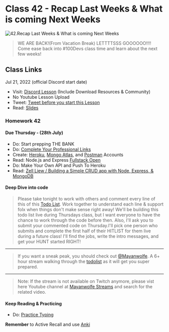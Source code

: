 # Class 42 - Recap Last Weeks & What is coming Next Weeks

![42.Recap Last Weeks & What is coming Next Weeks](https://cdn.hashnode.com/res/hashnode/image/upload/v1676718052633/cdpVWi1Xx.png?auto=compress)

> WE ARE BACK!(From Vacation Break) LETTTTSSS GOOOOOO!!!! Come ease back into #100Devs class time and learn about the next few weeks!

## Class Links

Jul 21, 2022 (official Discord start date)

- Visit: [Discord Lesson](https://discord.com/channels/735923219315425401/738891289071714388/999791097582714981) (Include Download Resources & Community)
- No Youtube Lesson Upload
- Tweet: [Tweet before you start this Lesson](https://twitter.com/leonnoel/status/1550231707135053824)
- Read: [Slides](https://slides.com/leonnoel/100devs-fresh)

### Homework 42

#### Due Thursday - (28th July)

- Do: Start prepping THE BANK
- Do: [Complete Your Professional Links](https://forms.gle/Pt7kwXndftDedcbX8)
- Create: [Heroku](https://signup.heroku.com/login), [Mongo Atlas](https://www.mongodb.com/cloud/atlas/register), and [Postman](https://identity.getpostman.com/signup) Accounts
- Read: Node.js and Express [Fullstack Open](https://fullstackopen.com/en/part3/node_js_and_express)
- Do: Make Your Own API and Push To Heroku
- Read: [Zell Liew / Building a Simple CRUD app with Node, Express, & MongoDB](https://zellwk.com/blog/crud-express-mongodb/)

#### Deep Dive into code

> Please take tonight to work with others and comment every line of this of this [Todo List](https://github.com/100devs/todo-list-express). Work together to understand each line & support folx when things don't make sense right away! We'll be building this todo list live during Thursdays class, but I want everyone to have the chance to work through the code before then. Also, I'll ask you to submit your commented code on Thursday.I'll pick one person who submits and complete the first half of their HITLIST for them live during a future class! I'll find the jobs, write the intro messages, and get your HUNT started RIGHT!

---

> If you want a sneak peak, you should check out [@Mayanwolfe](https://twitter.com/mayanwolfe). A 6+ hour stream walking through the [todolist](https://www.twitch.tv/videos/1544735467) as it will get you super prepared.

---

> Note: If the stream is not available on Twitch anymore, please vist here Youtube channel at [Mayanwolfe Streams](https://www.youtube.com/@MayanwolfeStreams/videos) and search for the related video.

#### Keep Reading & Practicing

- Do: [Practice Typing](https://www.keybr.com/)

**Remember** to Active Recall and use [Anki](https://apps.ankiweb.net/)
